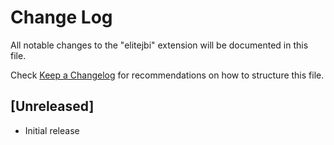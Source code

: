 # Change Log

All notable changes to the "elitejbi" extension will be documented in this file.

Check [Keep a Changelog](http://keepachangelog.com/) for recommendations on how to structure this file.

## [Unreleased]

- Initial release